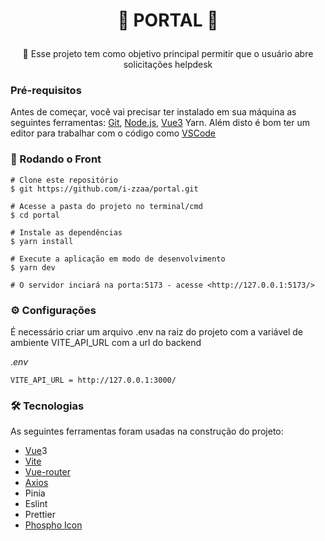 <h1 align="center">

👾  PORTAL 👾
</h1>
<p align="center">🚀  Esse projeto tem como objetivo principal permitir que o usuário abre solicitações helpdesk
</p>

### Pré-requisitos

Antes de começar, você vai precisar ter instalado em sua máquina as seguintes ferramentas:
[Git](https://git-scm.com/), [Node.js](https://nodejs.org/en/), [Vue3](https://v3.vuejs.org/)  Yarn.
Além disto é bom ter um editor para trabalhar com o código como [VSCode](https://code.visualstudio.com/)

### 🎲 Rodando o Front

```
# Clone este repositório
$ git https://github.com/i-zzaa/portal.git

# Acesse a pasta do projeto no terminal/cmd
$ cd portal

# Instale as dependências 
$ yarn install

# Execute a aplicação em modo de desenvolvimento
$ yarn dev

# O servidor inciará na porta:5173 - acesse <http://127.0.0.1:5173/>

```

### ⚙️ Configurações

É necessário criar um arquivo .env  na raiz do projeto com a variável de ambiente VITE_API_URL com a url do backend

.*env*

```
VITE_API_URL = http://127.0.0.1:3000/
```

### 🛠 Tecnologias

As seguintes ferramentas foram usadas na construção do projeto:

- [Vue](https://vuejs.org/)3
- [Vite](https://vitejs.dev/)
- [Vue-router](https://router.vuejs.org/guide/advanced/meta.html)
- [Axios](https://axios-http.com/ptbr/docs/intro)
- Pinia
- Eslint
- Prettier
- [Phospho Icon](https://phosphoricons.com/)